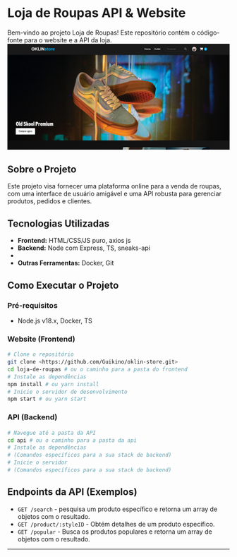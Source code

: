 # Loja de Roupas API & Website

Bem-vindo ao projeto Loja de Roupas! Este repositório contém o código-fonte para o website e a API da loja.
![Tela inicial do site](./img/tela-inicial.png)


## Sobre o Projeto

Este projeto visa fornecer uma plataforma online para a venda de roupas, com uma interface de usuário amigável e uma API robusta para gerenciar produtos, pedidos e clientes.

## Tecnologias Utilizadas

*   **Frontend:**  HTML/CSS/JS puro, axios js
*   **Backend:**  Node com Express, TS, sneaks-api 
*   
*   **Outras Ferramentas:** Docker, Git

## Como Executar o Projeto

### Pré-requisitos

*    Node.js v18.x, Docker, TS

### Website (Frontend)

```bash
# Clone o repositório
git clone <https://github.com/Guikino/oklin-store.git>
cd loja-de-roupas # ou o caminho para a pasta do frontend
# Instale as dependências
npm install # ou yarn install
# Inicie o servidor de desenvolvimento
npm start # ou yarn start
```

### API (Backend)

```bash
# Navegue até a pasta da API
cd api # ou o caminho para a pasta da api
# Instale as dependências
# (Comandos específicos para a sua stack de backend)
# Inicie o servidor
# (Comandos específicos para a sua stack de backend)
```

## Endpoints da API (Exemplos)

*   `GET /search` - pesquisa um produto específico e retorna um array de objetos com o resultado.
*   `GET /product/:styleID` - Obtém detalhes de um produto específico.
*   `GET /popular` - Busca os produtos populares e retorna um array de objetos com o resultado.


---

